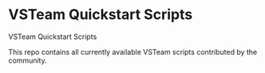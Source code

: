 # VSTeam Quickstart Scripts

VSTeam Quickstart Scripts

This repo contains all currently available VSTeam scripts contributed by the community.